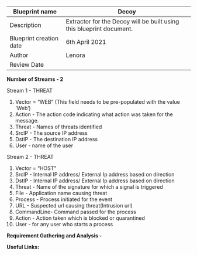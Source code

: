 | Blueprint name          | Decoy                                                                |
| ----------------------- | -------------------------------------------------------------------- |
| Description             | Extractor for the Decoy will be built using this blueprint document. |
| Blueprint creation date | 6th April 2021                                                       |
| Author                  | Lenora                                                               |
| Review Date             |                                                                      |

**Number of Streams - 2**

Stream 1 - THREAT 

1. Vector = “WEB” (This field needs to be pre-populated with the value ‘Web’)
2. Action - The action code indicating what action was taken for the message.
3. Threat - Names of threats identified
4. SrcIP - The source IP address
5. DstIP - The destination IP address
6. User - name of the user

Stream 2 - THREAT

1. Vector = “HOST"
2. SrcIP - Internal IP address/ External Ip address based on direction
3. DstIP - Internal IP address/ External Ip address based on direction
4. Threat - Name of the signature for which a signal is triggered
5. File - Application name causing threat
6. Process - Process initiated for the event
7. URL - Suspected url causing threat(Intrusion url)
8. CommandLine- Command passed for the process
9. Action - Action taken which is blocked or quarantined
10. User - for any user who starts a process

**Requirement Gathering and Analysis -** 

**Useful Links:**
